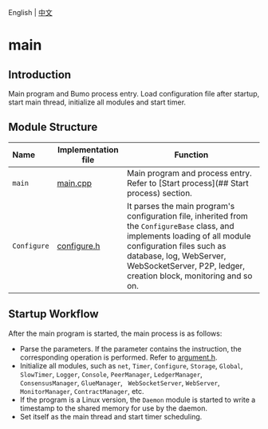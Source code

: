English | [中文](README_CN.md) 

# main

## Introduction

Main program and Bumo process entry. Load configuration file after startup, start main thread, initialize all modules and start timer.

## Module Structure
Name | Implementation file | Function
|:--- | --- | ---
| `main` | [main.cpp](./main.cpp) | Main program and process entry. Refer to [Start process](## Start process) section.
| `Configure` | [configure.h](./configure.h) | It parses the main program's configuration file, inherited from the `ConfigureBase` class, and implements loading of all module configuration files such as database, log, WebServer, WebSocketServer, P2P, ledger, creation block, monitoring and so on.


## Startup Workflow

After the main program is started, the main process is as follows:

- Parse the parameters. If the parameter contains the instruction, the corresponding operation is performed. Refer to [argument.h](../common/argument.h).
- Initialize all modules, such as `net`, `Timer`, `Configure`, `Storage`, `Global`, `SlowTimer`, `Logger`, `Console`, `PeerManager`, `LedgerManager`, `ConsensusManager`, `GlueManager`, ` WebSocketServer`, `WebServer`, `MonitorManager`, `ContractManager`, etc.
- If the program is a Linux version, the `Daemon` module is started to write a timestamp to the shared memory for use by the daemon.
- Set itself as the main thread and start timer scheduling.
